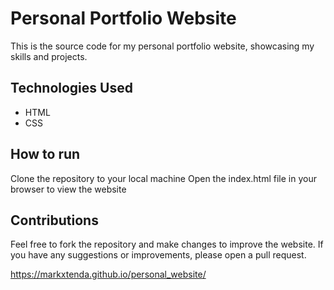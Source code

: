 # Personal Portfolio Website

This is the source code for my personal portfolio website, showcasing my skills and projects.

## Technologies Used 

* HTML
* CSS

## How to run

Clone the repository to your local machine
Open the index.html file in your browser to view the website
## Contributions

Feel free to fork the repository and make changes to improve the website. If you have any suggestions or improvements, please open a pull request.

https://markxtenda.github.io/personal_website/

